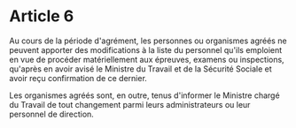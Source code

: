 # Article 6

Au cours de la période d'agrément, les personnes ou organismes agréés ne peuvent apporter des modifications à la liste du personnel qu'ils emploient en vue de procéder matériellement aux épreuves, examens ou inspections, qu'après en avoir avisé le Ministre du Travail et de la Sécurité Sociale et avoir reçu confirmation de ce dernier.

Les organismes agréés sont, en outre, tenus d'informer le Ministre chargé du Travail de tout changement parmi leurs administrateurs ou leur personnel de direction.
